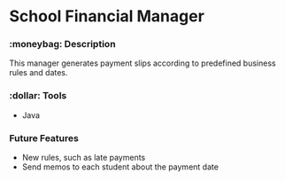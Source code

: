 <h1> School Financial Manager  </h1>                              

<h3> :moneybag: Description </h3>
<p>This manager generates payment slips according to predefined business rules and dates.</p>

<h3>:dollar: Tools</h3>
<ul>
<li>Java</li>
</ul>

<h3>Future Features</h3>
<ul>
<li>New rules, such as late payments</li>
<li>Send memos to each student about the payment date</li>
</ul>

